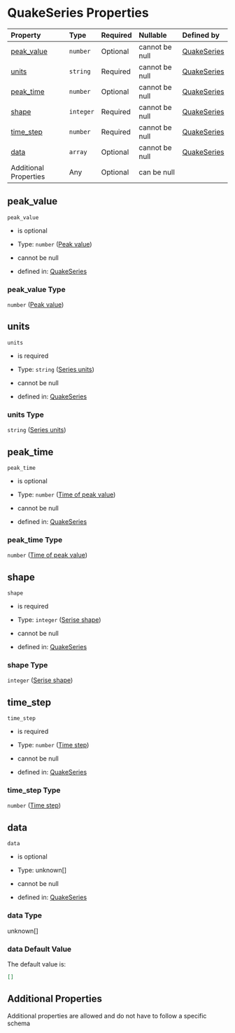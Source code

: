 # QuakeSeries Properties

| Property                  | Type      | Required | Nullable       | Defined by                                                                                                                                                                                   |
| :------------------------ | :-------- | :------- | :------------- | :------------------------------------------------------------------------------------------------------------------------------------------------------------------------------------------- |
| [peak_value](#peak_value) | `number`  | Optional | cannot be null | [QuakeSeries](series-properties-peak-value.md "#/properties/motions/items/anyOf/0/properties/components/items/anyOf/0/properties/series/properties/peak_value#/properties/peak_value")       |
| [units](#units)           | `string`  | Required | cannot be null | [QuakeSeries](series-properties-series-units.md "#/properties/motions/items/anyOf/0/properties/components/items/anyOf/0/properties/series/properties/units#/properties/units")               |
| [peak_time](#peak_time)   | `number`  | Optional | cannot be null | [QuakeSeries](series-properties-time-of-peak-value.md "#/properties/motions/items/anyOf/0/properties/components/items/anyOf/0/properties/series/properties/peak_time#/properties/peak_time") |
| [shape](#shape)           | `integer` | Required | cannot be null | [QuakeSeries](series-properties-serise-shape.md "#/properties/motions/items/anyOf/0/properties/components/items/anyOf/0/properties/series/properties/shape#/properties/shape")               |
| [time_step](#time_step)   | `number`  | Required | cannot be null | [QuakeSeries](series-properties-time-step.md "#/properties/motions/items/anyOf/0/properties/components/items/anyOf/0/properties/series/properties/time_step#/properties/time_step")          |
| [data](#data)             | `array`   | Optional | cannot be null | [QuakeSeries](series-properties-time-series-data.md "#/properties/motions/items/anyOf/0/properties/components/items/anyOf/0/properties/series/properties/data#/properties/data")             |
| Additional Properties     | Any       | Optional | can be null    |                                                                                                                                                                                              |

## peak_value



`peak_value`

*   is optional

*   Type: `number` ([Peak value](series-properties-peak-value.md))

*   cannot be null

*   defined in: [QuakeSeries](series-properties-peak-value.md "#/properties/motions/items/anyOf/0/properties/components/items/anyOf/0/properties/series/properties/peak_value#/properties/peak_value")

### peak_value Type

`number` ([Peak value](series-properties-peak-value.md))

## units



`units`

*   is required

*   Type: `string` ([Series units](series-properties-series-units.md))

*   cannot be null

*   defined in: [QuakeSeries](series-properties-series-units.md "#/properties/motions/items/anyOf/0/properties/components/items/anyOf/0/properties/series/properties/units#/properties/units")

### units Type

`string` ([Series units](series-properties-series-units.md))

## peak_time



`peak_time`

*   is optional

*   Type: `number` ([Time of peak value](series-properties-time-of-peak-value.md))

*   cannot be null

*   defined in: [QuakeSeries](series-properties-time-of-peak-value.md "#/properties/motions/items/anyOf/0/properties/components/items/anyOf/0/properties/series/properties/peak_time#/properties/peak_time")

### peak_time Type

`number` ([Time of peak value](series-properties-time-of-peak-value.md))

## shape



`shape`

*   is required

*   Type: `integer` ([Serise shape](series-properties-serise-shape.md))

*   cannot be null

*   defined in: [QuakeSeries](series-properties-serise-shape.md "#/properties/motions/items/anyOf/0/properties/components/items/anyOf/0/properties/series/properties/shape#/properties/shape")

### shape Type

`integer` ([Serise shape](series-properties-serise-shape.md))

## time_step



`time_step`

*   is required

*   Type: `number` ([Time step](series-properties-time-step.md))

*   cannot be null

*   defined in: [QuakeSeries](series-properties-time-step.md "#/properties/motions/items/anyOf/0/properties/components/items/anyOf/0/properties/series/properties/time_step#/properties/time_step")

### time_step Type

`number` ([Time step](series-properties-time-step.md))

## data



`data`

*   is optional

*   Type: unknown\[]

*   cannot be null

*   defined in: [QuakeSeries](series-properties-time-series-data.md "#/properties/motions/items/anyOf/0/properties/components/items/anyOf/0/properties/series/properties/data#/properties/data")

### data Type

unknown\[]

### data Default Value

The default value is:

```json
[]
```

## Additional Properties

Additional properties are allowed and do not have to follow a specific schema
